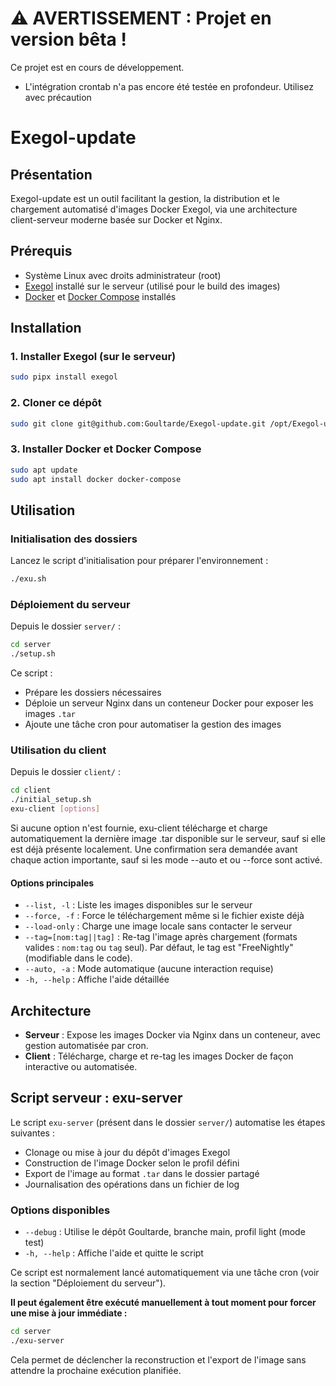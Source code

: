 # ⚠️ AVERTISSEMENT : Projet en version bêta !

Ce projet est en cours de développement. 
- L'intégration crontab n'a pas encore été testée en profondeur. Utilisez avec précaution 

# Exegol-update

## Présentation

Exegol-update est un outil facilitant la gestion, la distribution et le chargement automatisé d'images Docker Exegol, via une architecture client-serveur moderne basée sur Docker et Nginx.

## Prérequis

- Système Linux avec droits administrateur (root)
- [Exegol](https://github.com/ThePorgs/Exegol) installé sur le serveur (utilisé pour le build des images)
- [Docker](https://docs.docker.com/get-docker/) et [Docker Compose](https://docs.docker.com/compose/install/) installés

## Installation

### 1. Installer Exegol (sur le serveur)

```bash
sudo pipx install exegol
```

### 2. Cloner ce dépôt

```bash
sudo git clone git@github.com:Goultarde/Exegol-update.git /opt/Exegol-update && sudo chown -R $USER:$USER /opt/Exegol-update && cd /opt/Exegol-update
```

### 3. Installer Docker et Docker Compose

```bash
sudo apt update
sudo apt install docker docker-compose
```

## Utilisation

### Initialisation des dossiers

Lancez le script d'initialisation pour préparer l'environnement :

```bash
./exu.sh
```

### Déploiement du serveur

Depuis le dossier `server/` :

```bash
cd server
./setup.sh
```

Ce script :
- Prépare les dossiers nécessaires
- Déploie un serveur Nginx dans un conteneur Docker pour exposer les images `.tar`
- Ajoute une tâche cron pour automatiser la gestion des images

### Utilisation du client

Depuis le dossier `client/` :

```bash
cd client
./initial_setup.sh
exu-client [options]
```

Si aucune option n'est fournie, exu-client télécharge et charge automatiquement la dernière image .tar disponible sur le serveur, sauf si elle est déjà présente localement. Une confirmation sera demandée avant chaque action importante, sauf si les mode --auto et ou --force sont activé.

#### Options principales

- `--list, -l` : Liste les images disponibles sur le serveur
- `--force, -f` : Force le téléchargement même si le fichier existe déjà
- `--load-only` : Charge une image locale sans contacter le serveur
- `--tag=[nom:tag||tag]` : Re-tag l'image après chargement (formats valides : `nom:tag` ou `tag` seul). Par défaut, le tag est "FreeNightly" (modifiable dans le code).
- `--auto, -a` : Mode automatique (aucune interaction requise)
- `-h, --help` : Affiche l'aide détaillée

## Architecture

- **Serveur** : Expose les images Docker via Nginx dans un conteneur, avec gestion automatisée par cron.
- **Client** : Télécharge, charge et re-tag les images Docker de façon interactive ou automatisée.

## Script serveur : exu-server

Le script `exu-server` (présent dans le dossier `server/`) automatise les étapes suivantes :
- Clonage ou mise à jour du dépôt d'images Exegol
- Construction de l'image Docker selon le profil défini
- Export de l'image au format `.tar` dans le dossier partagé
- Journalisation des opérations dans un fichier de log

### Options disponibles

- `--debug` : Utilise le dépôt Goultarde, branche main, profil light (mode test)
- `-h, --help` : Affiche l'aide et quitte le script

Ce script est normalement lancé automatiquement via une tâche cron (voir la section "Déploiement du serveur").

**Il peut également être exécuté manuellement à tout moment pour forcer une mise à jour immédiate :**

```bash
cd server
./exu-server
```

Cela permet de déclencher la reconstruction et l'export de l'image sans attendre la prochaine exécution planifiée.

